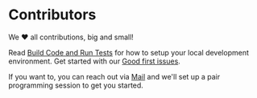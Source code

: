 # Contributors

We ❤️ all contributions, big and small!

Read [Build Code and Run Tests](https://github.com/saurabharch/rollout/README.md) for how to setup your local development environment. Get started with our [Good first issues](https://github.com/saurabharch/rollout/issues?q=is%3Aissue+is%3Aopen+label%3A%22good+first+issue%22).

If you want to, you can reach out via [Mail](mail:saurabhkashyap0001@gmail.com) and we'll set up a pair programming session to get you started.

